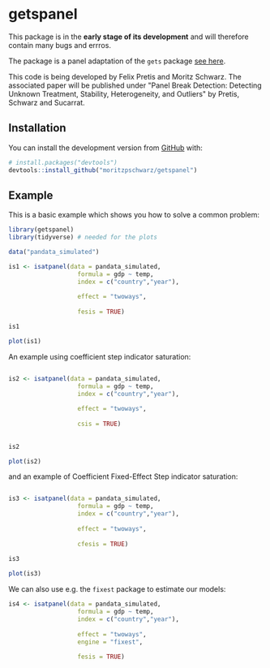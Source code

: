 
<!-- README.md is generated from README.Rmd. Please edit that file -->

# getspanel

<!-- badges: start -->

<!-- badges: end -->

This package is in the **early stage of its development** and will therefore contain many bugs and errros. 

The package is a panel adaptation of the `gets` package [see here](https://cran.r-project.org/web/packages/gets/index.html).

This code is being developed by Felix Pretis and Moritz Schwarz. The associated paper will be published under "Panel Break Detection: Detecting Unknown Treatment, Stability, Heterogeneity, and Outliers" by Pretis, Schwarz and Sucarrat. 

## Installation
<!--
You can install the released version of getspanel from
[CRAN](https://CRAN.R-project.org) with:

``` r
install.packages("getspanel")
```
 -->
You can install the development version from [GitHub](https://github.com/) with:

``` r
# install.packages("devtools")
devtools::install_github("moritzpschwarz/getspanel")
```

## Example

This is a basic example which shows you how to solve a common problem:

``` r
library(getspanel)
library(tidyverse) # needed for the plots

data("pandata_simulated")

is1 <- isatpanel(data = pandata_simulated,
                   formula = gdp ~ temp, 
                   index = c("country","year"),
                   
                   effect = "twoways",
                   
                   fesis = TRUE)

is1

plot(is1)

```
An example using coefficient step indicator saturation: 

``` r

is2 <- isatpanel(data = pandata_simulated,
                   formula = gdp ~ temp, 
                   index = c("country","year"),
                   
                   effect = "twoways",
                   
                   csis = TRUE)
                   
                   
is2     

plot(is2)
```

and an example of Coefficient Fixed-Effect Step indicator saturation: 

``` r

is3 <- isatpanel(data = pandata_simulated,
                   formula = gdp ~ temp, 
                   index = c("country","year"),
                   
                   effect = "twoways",
                   
                   cfesis = TRUE)
                   
is3

plot(is3)

```

We can also use e.g. the `fixest` package to estimate our models: 

``` r
is4 <- isatpanel(data = pandata_simulated,
                   formula = gdp ~ temp, 
                   index = c("country","year"),
                   
                   effect = "twoways",
                   engine = "fixest",
                   
                   fesis = TRUE)

```
